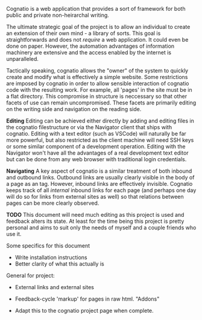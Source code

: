 Cognatio is a web application that provides a sort of framework for both public and private non-heirarchal writing.

The ultimate strategic goal of the project is to allow an individual to create an extension of their own mind - a library of sorts. This goal is straightforwards and does not *require* a web application. It could even be done on paper. However, the automation advantages of information machinery are extensive and the access enabled by the internet is unparalleled.

Tactically speaking, cognatio allows the "owner" of the system to quickly create and modify what is effectively a simple website. Some restrictions are imposed by cognatio in order to allow sensible interaction of cognatio code with the resulting work. For example, all 'pages' in the site must be in a flat directory. This compromise in structure is neccessary so that other facets of use can remain uncompromised. These facets are primarily editing on the writing side and navigation on the reading side.

**Editing**
Editing can be achieved either directly by adding and editing files in the cognatio filestructure or via the Navigator client that ships with cognatio. Editing with a text editor (such as VSCode) will naturally be far more powerful, but also restricted as the client machine will need SSH keys or some similar component of a development operation. Editing with the Navigator won't have all the advantages of a real development text editor but can be done from any web browser with traditional login credentials.

**Navigating**
A key aspect of cognatio is a similar treatment of both inbound and outbound links. Outbound links are usually clearly visible in the body of a page as an <a> tag. However, inbound links are effectively invisible. Cognatio keeps track of all *internal* inbound links for each page (and perhaps one day will do so for links from external sites as well) so that relations between pages can be more clearly observed.

**TODO**
This document will need much editing as this project is used and feedback alters its state. At least for the time being this project is pretty personal and aims to suit only the needs of myself and a couple friends who use it.

Some specifics for this document
+ Write installation instructions
+ Better clarity of what this actually is

General for project:
+ External links and external sites
+ Feedback-cycle 'markup' for pages in raw html. "Addons"

+ Adapt this to the cognatio project page when complete.